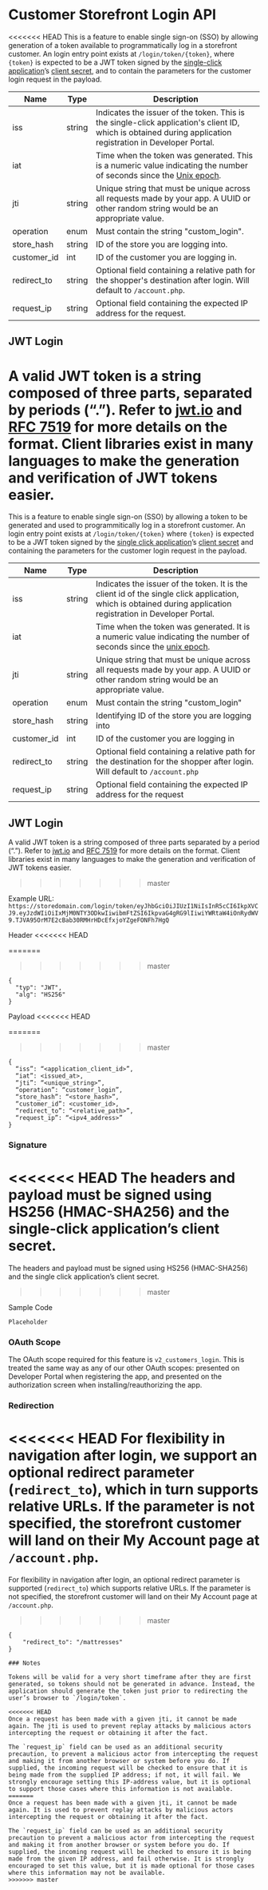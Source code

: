 # Customer Storefront Login API

<<<<<<< HEAD
This is a feature to enable single sign-on (SSO) by allowing generation of a token available to programmatically log in a storefront customer. An login entry point exists at `/login/token/{token}`, where `{token}` is expected to be a JWT token signed by the [single-click application](#)’s [client secret](), and to contain the parameters for the customer login request in the payload.

| Name | Type | Description |
| --- | ---| ---|
| iss | string | Indicates the issuer of the token. This is the single-click application's client ID, which is obtained during application registration in Developer Portal. |
| iat | | Time when the token was generated. This is a numeric value indicating the number of seconds since the [Unix epoch](http://en.wikipedia.org/wiki/Unix_time). |
| jti | string | Unique string that must be unique across all requests made by your app. A UUID or other random string would be an appropriate value. |
| operation | enum | Must contain the string "custom_login". |
| store_hash | string | ID of the store you are logging into. |
| customer_id | int | ID of the customer you are logging in. |
| redirect_to | string | Optional field containing a relative path for the shopper's destination after login. Will default to `/account.php`. | 
| request_ip | string | Optional field containing the expected IP address for the request. |

## JWT Login

A valid JWT token is a string composed of three parts, separated by periods (“.”). Refer to [jwt.io](https://jwt.io/) and [RFC 7519](https://tools.ietf.org/html/rfc7519) for more details on the format. Client libraries exist in many languages to make the generation and verification of JWT tokens easier. 
=======
This is a feature to enable single sign-on (SSO) by allowing a token to be generated and used to programmitically log in a storefront customer. An login entry point exists at `/login/token/{token}` where `{token}` is expected to be a JWT token signed by the [single click application](#)’s [client secret]() and containing the parameters for the customer login request in the payload.

| Name | Type | Description |
| --- | ---| ---|
| iss | string | Indicates the issuer of the token. It is the client id of the single click application, which is obtained during application registration in Developer Portal.
| iat | | Time when the token was generated. It is a numeric value indicating the number of seconds since the [unix epoch](http://en.wikipedia.org/wiki/Unix_time).|
| jti | string | Unique string that must be unique across all requests made by your app. A UUID or other random string would be an appropriate value.
| operation | enum | Must contain the string "custom_login" |
| store_hash | string | Identifying ID of the store you are logging into |
| customer_id | int | ID of the customer you are logging in |
| redirect_to | string | Optional field containing a relative path for the destination for the shopper after login. Will default to `/account.php` | 
| request_ip | string | Optional field containing the expected IP address for the request |

## JWT Login

A valid JWT token is a string composed of three parts separated by a period (“.”). Refer to [jwt.io](https://jwt.io/) and [RFC 7519](https://tools.ietf.org/html/rfc7519) for more details on the format. Client libraries exist in many languages to make the generation and verification of JWT tokens easier. 
>>>>>>> master

Example URL: `https://storedomain.com/login/token/eyJhbGciOiJIUzI1NiIsInR5cCI6IkpXVCJ9.eyJzdWIiOiIxMjM0NTY3ODkwIiwibmFtZSI6IkpvaG4gRG9lIiwiYWRtaW4iOnRydWV9.TJVA95OrM7E2cBab30RMHrHDcEfxjoYZgeFONFh7HgQ`

Header
<<<<<<< HEAD

=======
>>>>>>> master
```
{
  "typ": "JWT",
  "alg": "HS256"
}
```

Payload
<<<<<<< HEAD

=======
>>>>>>> master
```
{
  “iss”: “<application_client_id>”,
  “iat”: <issued_at>,
  “jti”: “<unique_string>”,
  “operation”: “customer_login”,
  “store_hash”: “<store_hash>”,
  “customer_id”: <customer_id>,
  “redirect_to”: “<relative_path>”,
  “request_ip”: “<ipv4_address>”
}
```

### Signature

<<<<<<< HEAD
The headers and payload must be signed using HS256 (HMAC-SHA256) and the single-click application’s client secret.
=======
The headers and payload must be signed using HS256 (HMAC-SHA256) and the single click application’s client secret.
>>>>>>> master

Sample Code
```
Placeholder
```

### OAuth Scope

The OAuth scope required for this feature is `v2_customers_login`. This is treated the same way as any of our other OAuth scopes: presented on Developer Portal when registering the app, and presented on the authorization screen when installing/reauthorizing the app.

### Redirection 

<<<<<<< HEAD
For flexibility in navigation after login, we support an optional redirect parameter (`redirect_to`), which in turn supports relative URLs. If the parameter is not specified, the storefront customer will land on their My Account page at `/account.php`. 
=======
For flexibility in navigation after login, an optional redirect parameter is supported (`redirect_to`) which supports relative URLs. If the parameter is not specified, the storefront customer will land on their My Account page at `/account.php`. 
>>>>>>> master

```
{
	"redirect_to": "/mattresses"
}

### Notes

Tokens will be valid for a very short timeframe after they are first generated, so tokens should not be generated in advance. Instead, the application should generate the token just prior to redirecting the user’s browser to `/login/token`.

<<<<<<< HEAD
Once a request has been made with a given jti, it cannot be made again. The jti is used to prevent replay attacks by malicious actors intercepting the request or obtaining it after the fact.

The `request_ip` field can be used as an additional security precaution, to prevent a malicious actor from intercepting the request and making it from another browser or system before you do. If supplied, the incoming request will be checked to ensure that it is being made from the supplied IP address; if not, it will fail. We strongly encourage setting this IP-address value, but it is optional to support those cases where this information is not available.
=======
Once a request has been made with a given jti, it cannot be made again. It is used to prevent replay attacks by malicious actors intercepting the request or obtaining it after the fact.

The `request_ip` field can be used as an additional security precaution to prevent a malicious actor from intercepting the request and making it from another browser or system before you do. If supplied, the incoming request will be checked to ensure it is being made from the given IP address, and fail otherwise. It is strongly encouraged to set this value, but it is made optional for those cases where this information may not be available.
>>>>>>> master
